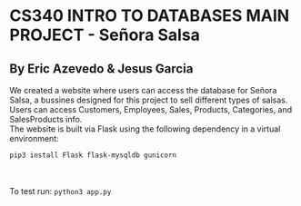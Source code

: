 # CS340 INTRO TO DATABASES MAIN PROJECT - Señora Salsa 
## By Eric Azevedo & Jesus Garcia

We created a website where users can access the database for Señora Salsa, a bussines designed for this project to sell different types of salsas.   
Users can access Customers, Employees, Sales, Products, Categories, and SalesProducts info.  
The website is built via Flask using the following dependency in a virtual environment: 
```
pip3 install Flask flask-mysqldb gunicorn
```
\
\
To test run: ```python3 app.py```
